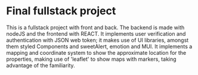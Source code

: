 # Final fullstack project
This is a fullstack project with front and back. The backend is made with nodeJS 
and the frontend with REACT.
It implements user verification and authentication with JSON web token;
it makes use of UI libraries, amongst them styled Components and sweetAlert, emotion and MUI.
It implements a mapping and coordinate system to show the approximate location for the properties, making
use of 'leaflet' to show maps with markers, taking advantage of the familiarity.
